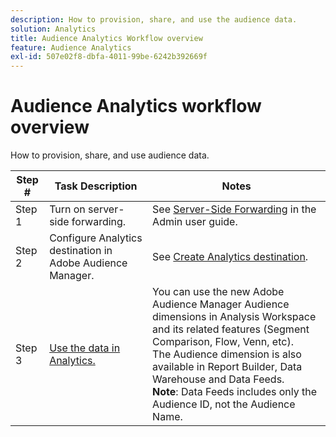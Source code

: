 ```yaml
---
description: How to provision, share, and use the audience data.
solution: Analytics
title: Audience Analytics Workflow overview
feature: Audience Analytics
exl-id: 507e02f8-dbfa-4011-99be-6242b392669f
---
```

# Audience Analytics workflow overview

How to provision, share, and use audience data.

| Step # | Task Description | Notes |
|--- |--- |--- |
| Step 1 |Turn on server-side forwarding.|See [Server-Side Forwarding](/help/admin/tools/c-manage-report-suites/c-edit-report-suites/general/c-server-side-forwarding/ssf.md) in the Admin user guide.|
| Step 2 |Configure Analytics destination in Adobe Audience Manager.|See [Create Analytics destination](https://experienceleague.adobe.com/docs/audience-manager/user-guide/features/destinations/experience-cloud-destinations/create-analytics-destination.html).|
| Step 3 |[Use the data in Analytics.](/help/integrate/c-audience-analytics/c-workflow/use-audience-data-analytics.md)|You can use the new Adobe Audience Manager Audience dimensions in Analysis Workspace and its related features (Segment Comparison, Flow, Venn, etc). <br>The Audience dimension is also available in Report Builder, Data Warehouse and Data Feeds. <br>**Note**:  Data Feeds includes only the Audience ID, not the Audience Name.|
